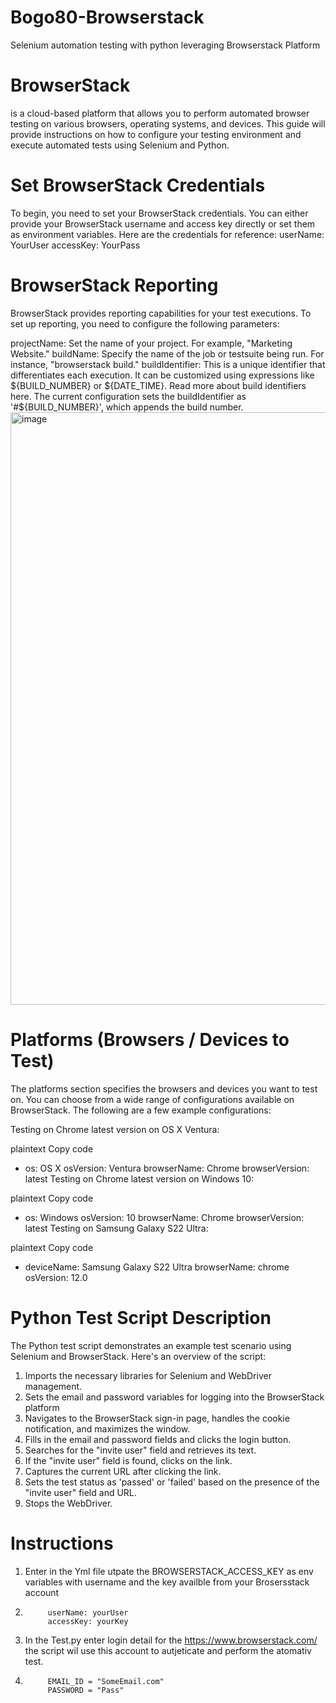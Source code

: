 # Bogo80-Browserstack
Selenium automation testing with python leveraging Browserstack Platform 

# BrowserStack 
is a cloud-based platform that allows you to perform automated browser testing on various browsers, operating systems, and devices. This guide will provide instructions on how to configure your testing environment and execute automated tests using Selenium and Python.
# Set BrowserStack Credentials
To begin, you need to set your BrowserStack credentials. You can either provide your BrowserStack username and access key directly or set them as environment variables. Here are the credentials for reference:
userName: YourUser 
accessKey: YourPass
# BrowserStack Reporting
BrowserStack provides reporting capabilities for your test executions. To set up reporting, you need to configure the following parameters:

projectName: Set the name of your project. For example, "Marketing Website."
buildName: Specify the name of the job or testsuite being run. For instance, "browserstack build."
buildIdentifier: This is a unique identifier that differentiates each execution. It can be customized using expressions like ${BUILD_NUMBER} or ${DATE_TIME}. Read more about build identifiers here. The current configuration sets the buildIdentifier as '#${BUILD_NUMBER}', which appends the build number.
<img width="948" alt="image" src="https://github.com/Bogo80/Bogo80-Browserstack/assets/133137279/5950c402-923b-4589-9fca-a785127758d5">


# Platforms (Browsers / Devices to Test)
The platforms section specifies the browsers and devices you want to test on. You can choose from a wide range of configurations available on BrowserStack. The following are a few example configurations:

Testing on Chrome latest version on OS X Ventura:

plaintext
Copy code
- os: OS X
  osVersion: Ventura
  browserName: Chrome
  browserVersion: latest
Testing on Chrome latest version on Windows 10:

plaintext
Copy code
- os: Windows
  osVersion: 10
  browserName: Chrome
  browserVersion: latest
Testing on Samsung Galaxy S22 Ultra:

plaintext
Copy code
- deviceName: Samsung Galaxy S22 Ultra
  browserName: chrome
  osVersion: 12.0
  
# Python Test Script Description
The Python test script demonstrates an example test scenario using Selenium and BrowserStack. Here's an overview of the script:

1. Imports the necessary libraries for Selenium and WebDriver management.
2. Sets the email and password variables for logging into the BrowserStack platform
3. Navigates to the BrowserStack sign-in page, handles the cookie notification, and maximizes the window.
4. Fills in the email and password fields and clicks the login button.
5. Searches for the "invite user" field and retrieves its text.
6. If the "invite user" field is found, clicks on the link.
7. Captures the current URL after clicking the link.
8. Sets the test status as 'passed' or 'failed' based on the presence of the "invite user" field and URL.
9. Stops the WebDriver.

# Instructions 
1. Enter in the Yml file utpate the  BROWSERSTACK_ACCESS_KEY as env variables  with  username and the key availble from your Brosersstack account
2.          userName: yourUser
            accessKey: yourKey
3. In the Test.py enter login detail for the https://www.browserstack.com/ the script wil use this account to autjeticate and perform the atomativ test.
4.          EMAIL_ID = "SomeEmail.com"
            PASSWORD = "Pass"


